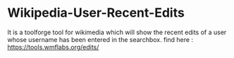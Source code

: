 # Wikipedia-User-Recent-Edits
It is a toolforge tool for wikimedia which will show the recent edits of a user whose username has been entered in the searchbox.
find here : https://tools.wmflabs.org/edits/
